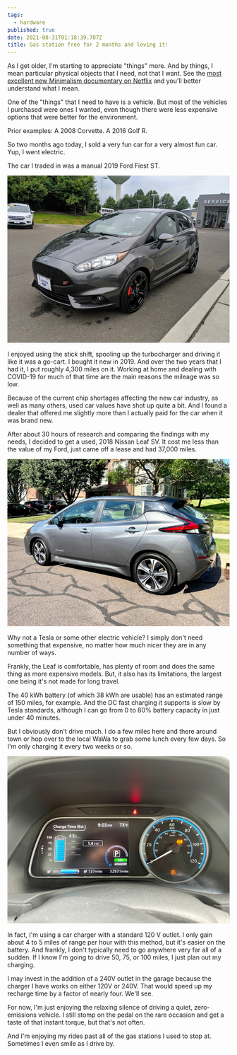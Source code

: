 ```yaml
---
tags:
  - hardware
published: true
date: 2021-08-31T01:18:39.707Z
title: Gas station free for 2 months and loving it!
---
```

As I get older, I'm starting to appreciate "things" more. And by things, I mean particular physical objects that I need, not that I want. See the [most excellent new Minimalism documentary on Netflix](https://www.netflix.com/title/81074662) and you'll better understand what I mean.

One of the "things" that I need to have is a vehicle. But most of the vehicles I purchased were ones I wanted, even though there were less expensive options that were better for the environment. 

Prior examples: A 2008 Corvette. A 2016 Golf R. 

So two months ago today, I sold a very fun car for a very almost fun car. Yup, I went electric.

The car I traded in was a manual 2019 Ford Fiest ST. 

![2019 Ford Fiest ST](/src/images/img_20190617_172743-1-.jpg)

I enjoyed using the stick shift, spooling up the turbocharger and driving it like it was a go-cart. I bought it new in 2019. And over the two years that I had it, I put roughly 4,300 miles on it. Working at home and dealing with COVID-19 for much of that time are the main reasons the mileage was so low.

Because of the current chip shortages affecting the new car industry, as well as many others, used car values have shot up quite a bit. And I found a dealer that offered me slightly more than I actually paid for the car when it was brand new.

After about 30 hours of research and comparing the findings with my needs, I decided to get a used, 2018 Nissan Leaf SV. It cost me less than the value of my Ford, just came off a lease and had 37,000 miles.

![](/src/images/img_0594-1-.jpg "2018 Nissan Leaf SV")

Why not a Tesla or some other electric vehicle? I simply don't need something that expensive, no matter how much nicer they are in any number of ways.

Frankly, the Leaf is comfortable, has plenty of room and does the same thing as more expensive models. But, it also has its limitations, the largest one being it's not made for long travel. 

The 40 kWh battery (of which 38 kWh are usable) has an estimated range of 150 miles, for example. And the DC fast charging it supports is slow by Tesla standards, although I can go from 0 to 80% battery capacity in just under 40 minutes. 

But I obviously don't drive much. I do a few miles here and there around town or hop over to the local WaWa to grab some lunch every few days. So I'm only charging it every two weeks or so. 

![](/src/images/img_0610.jpg "2018 Nissan Leaf dashboard")

In fact, I'm using a car charger with a standard 120 V outlet. I only gain about 4 to 5 miles of range per hour with this method, but it's easier on the battery. And frankly, I don't typically need to go anywhere very far all of a sudden. If I know I'm going to drive 50, 75, or 100 miles, I just plan out my charging.

I may invest in the addition of a 240V outlet in the garage because the charger I have works on either 120V or 240V. That would speed up my recharge time by a factor of nearly four. We'll see.

For now, I'm just enjoying the relaxing silence of driving a quiet, zero-emissions vehicle. I still stomp on the pedal on the rare occasion and get a taste of that instant torque, but that's not often.

And I'm enjoying my rides past all of the gas stations I used to stop at. Sometimes I even smile as I drive by.